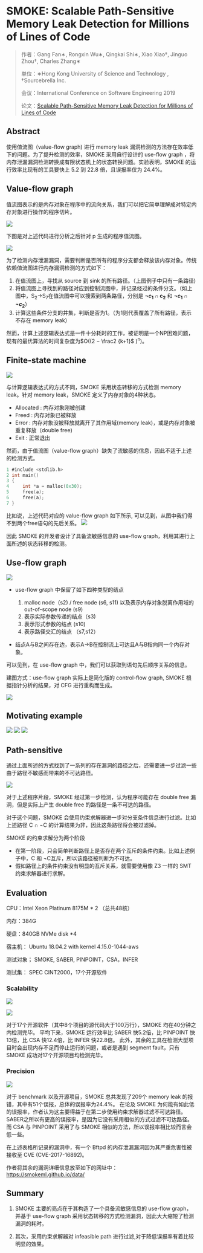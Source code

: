 # SMOKE: Scalable Path-Sensitive Memory Leak Detection for Millions of Lines of Code

> 作者：Gang Fan∗, Rongxin Wu∗, Qingkai Shi∗, Xiao Xiao†, Jinguo Zhou†, Charles Zhang∗
>
> 单位：∗Hong Kong University of Science and Technology , †Sourcebrella Inc. 
>
> 会议：International Conference on Software Engineering 2019
>
> 论文：[Scalable Path-Sensitive Memory Leak Detection for Millions of Lines of Code](https://gangfan.github.io/assets/papers/gang_smoke_icse2019_preprint.pdf)

## Abstract

使用值流图（value-flow graph) 进行 memory leak 漏洞检测的方法存在效率低下的问题。为了提升检测的效率，SMOKE 采用自行设计的 use-flow graph  ，将内存泄漏漏洞检测转换成有限状态机上的状态转换问题。实验表明，SMOKE 的运行效率比现有的工具要快上 5.2 到 22.8 倍，且误报率仅为 24.4%。

<!-- more -->

## Value-flow graph

值流图表示的是内存对象在程序中的流向关系，我们可以把它简单理解成对特定内存对象进行操作的程序切片。

![](/images/2020-12-08/upload_dcd6cf4147a5bcfc1330a7ca0c9168a8.png)


下图是对上述代码进行分析之后针对 p 生成的程序值流图。

![](/images/2020-12-08/upload_d9d3870a0837bf9cba4df5199d11c2ef.png)

为了检测内存泄漏漏洞，需要判断是否所有的程序分支都会释放该内存对象。传统依赖值流图进行内存漏洞检测的方式如下：

1. 在值流图上，寻找从 source 到 sink 的所有路径。（上图例子中只有一条路径)
2. 将值流图上寻找到的路径对应到控制流图中，并记录经过的条件分支。（如上图中，S<sub>2</sub>->S<sub>7</sub>在值流图中可以搜索到两条路径，分别是 **$\neg c$<sub>1</sub> $\cap$ c<sub>2</sub>** 和 **$\neg c$<sub>1</sub> $\cap$ $\neg c$<sub>2</sub>**）
3. 计算这些条件分支的并集，判断是否为1。（为1则代表覆盖了所有路径，表示不存在 memory leak）


然而，计算上述逻辑表达式是一件十分耗时的工作，被证明是一个NP困难问题，现有的最优算法的时间复杂度为$O((2 − \frac2 {k+1}$ )<sup>n</sup>)。

## Finite-state machine

![](/images/2020-12-08/upload_8343a66467f187b3d8a44a6f0bd48cef.png)

与计算逻辑表达式的方式不同，SMOKE 采用状态转移的方式检测 memory leak。针对 memory leak，SMOKE 定义了内存对象的4种状态。

+ Allocated : 内存对象刚被创建
+ Freed : 内存对象已被释放
+ Error : 内存对象没被释放就离开了其作用域(memory leak)，或是内存对象被重复释放（double free)
+ Exit : 正常退出

然而，由于值流图（value-flow graph）缺失了流敏感的信息，因此不适于上述的检测方式。


```c
1 #include <stdlib.h>
2 int main()
3 {
4     int *a = malloc(0x30);
5     free(a);
6     free(a);
7 }
```

比如说，上述代码对应的 value-flow graph 如下所示, 可以见到，从图中我们得不到两个free语句的先后关系。
![](/images/2020-12-08/upload_800b17cc5d0583ac7df122e6753af31e.png)

因此 SMOKE 的开发者设计了具备流敏感信息的 use-flow graph，利用其进行上面所述的状态转移的检测。

## Use-flow graph

![](/images/2020-12-08/upload_eef3bb24284aa1848aee7781f38794a1.png)

+ use-flow graph 中保留了如下四种类型的结点
  1. malloc node（s2) / free node (s6, s11) 以及表示内存对象脱离作用域的 out-of-scope node (s9)
  2. 表示实际参数传递的结点（s3)
  3. 表示形式参数的结点 (s10)
  4. 表示路径交汇的结点 （s7,s12）

+ 结点A与B之间存在边，表示A->B在控制流上可达且A与B指向同一个内存对象。

可以见到，在 use-flow graph 中，我们可以获取到语句先后顺序关系的信息。

建图方式：use-flow graph 实际上是简化版的 control-flow graph, SMOKE 根据指针分析的结果，对 CFG 进行重构而生成。

![](/images/2020-12-08/upload_165a48c6dcfe0bb7abc346b2a9a31bc5.png)


## Motivating example

![](/images/2020-12-08/upload_685cd7801cb3900eabc146f2bcc9fbfe.png)
![](/images/2020-12-08/upload_c07fb2dab9216b22465bc40c879acbeb.png)
![](/images/2020-12-08/upload_71699ed3934bb80b6e4ad085cacb0223.png)


## Path-sensitive

通过上面所述的方式找到了一系列的存在漏洞的路径之后，还需要进一步过滤一些由于路径不敏感而带来的不可达路径。

![](/images/2020-12-08/upload_bd0a2d4a108bf4eb85bbdca8595e7354.png)



对于上述程序片段，SMOKE 经过第一步检测，认为程序可能存在 double free 漏洞，但是实际上产生 double free 的路径是一条不可达的路径。

对于这个问题，SMOKE 会使用约束求解器进一步对分支条件信息进行过滤。比如上述路径 C $\cap$ $\neg$C 的计算结果为非，因此这条路径将会被过滤掉。

SMOKE 的约束求解分为两个阶段

+ 在第一阶段，只会简单判断路径上是否存在两个互斥的条件约束。比如上述例子中，C 和 $\neg$C互斥，所以该路径被判断为不可达。
+ 假如路径上的条件约束没有明显的互斥关系，就需要使用像 Z3 一样的 SMT 约束求解器进行求解。



## Evaluation

CPU：Intel Xeon Platinum 8175M * 2 （总共48核）

内存：384G

硬盘：840GB NVMe disk *4

宿主机： Ubuntu 18.04.2 with kernel 4.15.0-1044-aws

测试对象； SMOKE, SABER, PINPOINT，CSA，INFER

测试集： SPEC CINT2000，17个开源软件

### Scalability

![](/images/2020-12-08/upload_cf26b645b9acb932d4c9aeea85db4d23.png)

![](/images/2020-12-08/upload_c7c653253a4956da488098b466f44646.png)

对于17个开源软件（其中8个项目的源代码大于100万行），SMOKE 均在40分钟之内检测完毕。 
平均下来，SMOKE 运行效率比 SABER 快5.2倍，比 PINPOINT 快13倍，比 CSA 快12.4倍，比 INFER 快22.8倍。
此外，其余的工具在检测大型项目时会出现内存不足而停止运行的问题，或者是遇到 segment fault，只有 SMOKE 成功对17个开源项目均检测完毕。 

### Precision

![](/images/2020-12-08/upload_4cd77062d678477e77d3f0ab47e2147c.png)


对于 benchmark 以及开源项目，SMOKE 总共发现了209个 memory leak 的报错，其中有51个误报，总体的误报率为24.4%。
在论及 SMOKE 为何能有如此低的误报率，作者认为这主要得益于在第二步使用约束求解器过滤不可达路径。
SABER之所以有更高的误报率，是因为它没有采用相似的方式过滤不可达路径。
而 CSA 与 PINPOINT 采用了与 SMOKE 相似的方法，所以误报率相比较而言会低一些。

在上述表格所记录的漏洞中，有一个 Bftpd 的内存泄漏漏洞因为其严重危害性被接收至 CVE (CVE-2017-16892)。

作者将其余的漏洞详细信息放至如下的网址中：
https://smokeml.github.io/data/

## Summary

1. SMOKE 主要的亮点在于其构造了一个具备流敏感信息的 use-flow graph，并基于 use-flow graph 采用状态转移的方式检测漏洞，因此大大缩短了检测漏洞的耗时。

2. 其次，采用约束求解器对 infeasible path 进行过滤,对于降低误报率有着比较明显的效果。